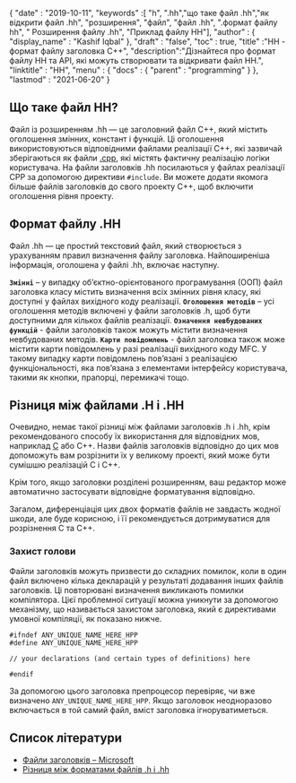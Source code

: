 {
  "date" : "2019-10-11",
  "keywords" :[ "h", ".hh","що таке файл .hh","як відкрити файл .hh", "розширення", "файл", "файл .hh", ".формат файлу hh", " Розширення файлу .hh", "Приклад файлу HH"],
  "author" : {
    "display_name" : "Kashif Iqbal"
},
  "draft" : "false",
  "toc" : true,
  "title" :"HH - формат файлу заголовка C++",
  "description":"Дізнайтеся про формат файлу HH та API, які можуть створювати та відкривати файл HH.",
  "linktitle" : "HH",
  "menu" : {
    "docs" : {
      "parent" : "programming"
}
},
  "lastmod" : "2021-06-20"
}

## Що таке файл HH?

Файл із розширенням .hh — це заголовний файл C++, який містить оголошення змінних, констант і функцій. Ці оголошення використовуються відповідними файлами реалізації C++, які зазвичай зберігаються як файли [.cpp](/uk/programming/cpp/), які містять фактичну реалізацію логіки користувача. На файли заголовків .hh посилаються у файлах реалізації CPP за допомогою директиви `#include`. Ви можете додати якомога більше файлів заголовків до свого проекту C++, щоб включити оголошення рівня проекту.

## Формат файлу .HH

Файл .hh — це простий текстовий файл, який створюється з урахуванням правил визначення файлу заголовка. Найпоширеніша інформація, оголошена у файлі .hh, включає наступну.

**`Змінні`** – у випадку об’єктно-орієнтованого програмування (ООП) файл заголовка класу містить визначення всіх змінних рівня класу, які доступні у файлах вихідного коду реалізації.
**`Оголошення методів`** – усі оголошення методів включені у файли заголовків .h, щоб бути доступними для кількох файлів реалізації.
**`Означення невбудованих функцій`** - файли заголовків також можуть містити визначення невбудованих методів.
**`Карти повідомлень`** - файл заголовка також може містити карти повідомлень у разі реалізації вихідного коду MFC. У такому випадку карти повідомлень пов’язані з реалізацією функціональності, яка пов’язана з елементами інтерфейсу користувача, такими як кнопки, прапорці, перемикачі тощо.

## Різниця між файлами .H і .HH

Очевидно, немає такої різниці між файлами заголовків .h і .hh, крім рекомендованого способу їх використання для відповідних мов, наприклад [C](/uk/programming/c/) або C++. Назви файлів заголовків відповідно до цих мов допоможуть вам розрізнити їх у великому проекті, який може бути сумішшю реалізацій C і C++.

Крім того, якщо заголовки розділені розширенням, ваш редактор може автоматично застосувати відповідне форматування відповідно.

Загалом, диференціація цих двох форматів файлів не завдасть жодної шкоди, але буде корисною, і її рекомендується дотримуватися для розрізнення C та C++.

### Захист голови

Файли заголовків можуть призвести до складних помилок, коли в один файл включено кілька декларацій у результаті додавання інших файлів заголовків. Ці повторювані визначення викликають помилки компілятора. Цієї проблемної ситуації можна уникнути за допомогою механізму, що називається захистом заголовка, який є директивами умовної компіляції, як показано нижче.

```
#ifndef ANY_UNIQUE_NAME_HERE_HPP
#define ANY_UNIQUE_NAME_HERE_HPP

// your declarations (and certain types of definitions) here

#endif
```
За допомогою цього заголовка препроцесор перевіряє, чи вже визначено `ANY_UNIQUE_NAME_HERE_HPP`. Якщо заголовок неодноразово включається в той самий файл, вміст заголовка ігноруватиметься.

## Список літератури

* [Файли заголовків – Microsoft](https://learn.microsoft.com/en-us/cpp/cpp/header-files-cpp?view=msvc-160)
* [Різниця між форматами файлів .h і .hh](https://stackoverflow.com/questions/10354321/c-reason-why-using-hh-as-extension-for-c-header-files)

